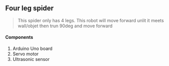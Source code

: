 ## Four leg spider 
> This spider only has 4 legs. This robot will move forward unlit it meets wall/objet then trun 90deg and move forward

#### Components
1) Arduino Uno board
2) Servo motor
3) Ultrasonic sensor

